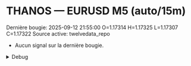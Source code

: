 # THANOS — EURUSD M5 (auto/15m)
Dernière bougie: 2025-09-12 21:55:00  O=1.17314  H=1.17325  L=1.17307  C=1.17322
Source active: twelvedata_repo

- Aucun signal sur la dernière bougie.

<details><summary>Debug</summary>

- TD_API_KEY manquant.

</details>
